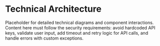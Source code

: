 # Technical Architecture

Placeholder for detailed technical diagrams and component interactions. Content here must follow the security requirements: avoid hardcoded API keys, validate user input, add timeout and retry logic for API calls, and handle errors with custom exceptions.

